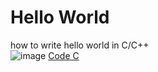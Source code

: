 # Hello World
how to write hello world in C/C++  
![image](https://user-images.githubusercontent.com/104252631/174271788-cd067e9f-9899-4820-ad69-60f072e0adfa.png)
[Code C](https://github.com/mAdithya1/hello_c/blob/main/hello.c)
